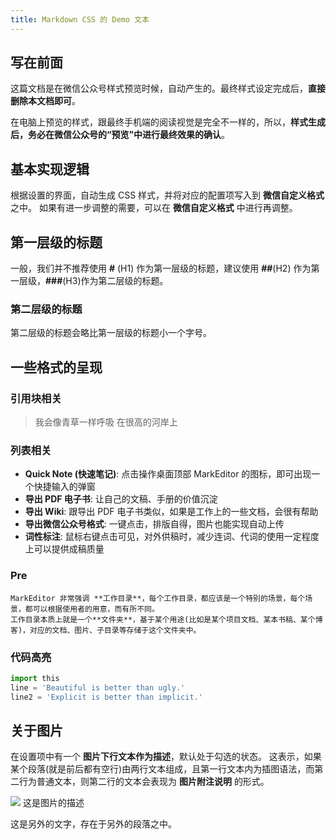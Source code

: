 ```yaml
---
title: Markdown CSS 的 Demo 文本
---
```


## 写在前面
这篇文档是在微信公众号样式预览时候，自动产生的。最终样式设定完成后，**直接删除本文档即可**。

在电脑上预览的样式，跟最终手机端的阅读视觉是完全不一样的，所以，**样式生成后，务必在微信公众号的“预览”中进行最终效果的确认**。

## 基本实现逻辑
根据设置的界面，自动生成 CSS 样式，并将对应的配置项写入到 **微信自定义格式** 之中。
如果有进一步调整的需要，可以在 **微信自定义格式** 中进行再调整。

## 第一层级的标题
一般，我们并不推荐使用 **#** (H1) 作为第一层级的标题，建议使用 **##**(H2) 作为第一层级，**###**(H3)作为第二层级的标题。

### 第二层级的标题
第二层级的标题会略比第一层级的标题小一个字号。

## 一些格式的呈现
### 引用块相关
>  我会像青草一样呼吸
> 在很高的河岸上

### 列表相关
- **Quick Note (快速笔记)**: 点击操作桌面顶部 MarkEditor 的图标，即可出现一个快捷输入的弹窗
- **导出 PDF 电子书**: 让自己的文稿、手册的价值沉淀
- **导出 Wiki**: 跟导出 PDF 电子书类似，如果是工作上的一些文档，会很有帮助
- **导出微信公众号格式**:  一键点击，排版自得，图片也能实现自动上传
- **词性标注**: 鼠标右键点击可见，对外供稿时，减少连词、代词的使用一定程度上可以提供成稿质量

### Pre
```
MarkEditor 非常强调 **工作目录**，每个工作目录，都应该是一个特别的场景，每个场景，都可以根据使用者的用意，而有所不同。
工作目录本质上就是一个**文件夹**，基于某个用途(比如是某个项目文档、某本书稿、某个博客)，对应的文档、图片、子目录等存储于这个文件夹中。
```

### 代码高亮
```python
import this
line = 'Beautiful is better than ugly.'
line2 = 'Explicit is better than implicit.'
```


## 关于图片
在设置项中有一个 **图片下行文本作为描述**，默认处于勾选的状态。
这表示，如果某个段落(就是前后都有空行)由两行文本组成，且第一行文本内为插图语法，而第二行为普通文本，则第二行的文本会表现为 **图片附注说明** 的形式。

![](https://markeditor-files.oss-cn-hangzhou.aliyuncs.com/fb_static/demo.jpg)
这是图片的描述

这是另外的文字，存在于另外的段落之中。
